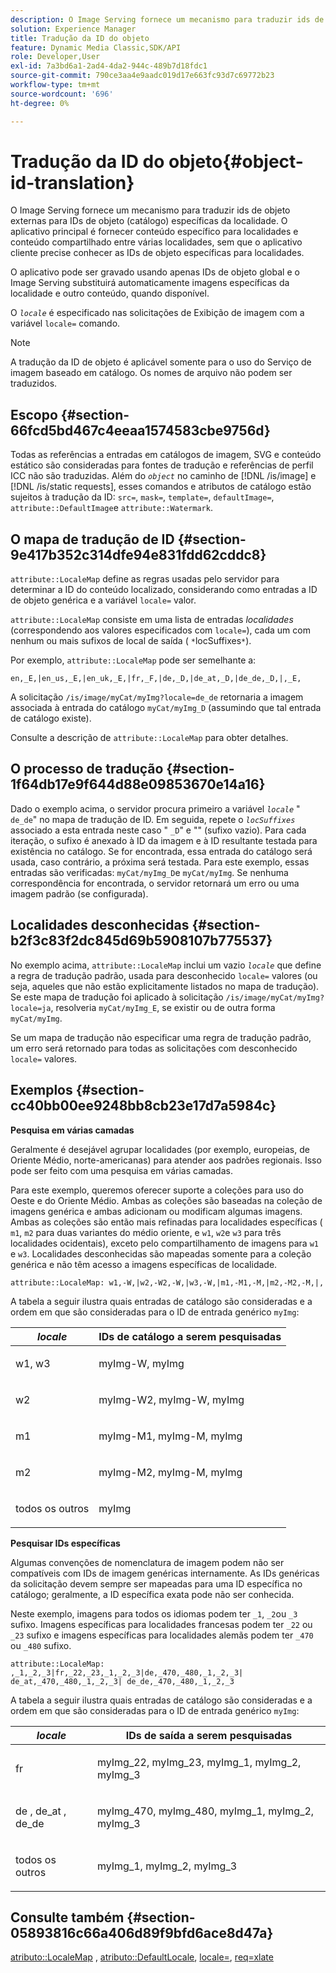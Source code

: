 ```yaml
---
description: O Image Serving fornece um mecanismo para traduzir ids de objeto externas para IDs de objeto (catálogo) específicas da localidade. O aplicativo principal é fornecer conteúdo específico para localidades e conteúdo compartilhado entre várias localidades, sem que o aplicativo cliente precise conhecer as IDs de objeto específicas para localidades.
solution: Experience Manager
title: Tradução da ID do objeto
feature: Dynamic Media Classic,SDK/API
role: Developer,User
exl-id: 7a3bd6a1-2ad4-4da2-944c-489b7d18fdc1
source-git-commit: 790ce3aa4e9aadc019d17e663fc93d7c69772b23
workflow-type: tm+mt
source-wordcount: '696'
ht-degree: 0%

---
```


# Tradução da ID do objeto{#object-id-translation}

O Image Serving fornece um mecanismo para traduzir ids de objeto externas para IDs de objeto (catálogo) específicas da localidade. O aplicativo principal é fornecer conteúdo específico para localidades e conteúdo compartilhado entre várias localidades, sem que o aplicativo cliente precise conhecer as IDs de objeto específicas para localidades.

O aplicativo pode ser gravado usando apenas IDs de objeto global e o Image Serving substituirá automaticamente imagens específicas da localidade e outro conteúdo, quando disponível.

O *`locale`* é especificado nas solicitações de Exibição de imagem com a variável `locale=` comando.

>[!NOTE]
>
>A tradução da ID de objeto é aplicável somente para o uso do Serviço de imagem baseado em catálogo. Os nomes de arquivo não podem ser traduzidos.

## Escopo {#section-66fcd5bd467c4eeaa1574583cbe9756d}

Todas as referências a entradas em catálogos de imagem, SVG e conteúdo estático são consideradas para fontes de tradução e referências de perfil ICC não são traduzidas. Além do *`object`* no caminho de [!DNL /is/image] e [!DNL /is/static requests], esses comandos e atributos de catálogo estão sujeitos à tradução da ID: `src=`, `mask=`, `template=`, `defaultImage=`, `attribute::DefaultImage`e `attribute::Watermark`.

## O mapa de tradução de ID {#section-9e417b352c314dfe94e831fdd62cddc8}

`attribute::LocaleMap` define as regras usadas pelo servidor para determinar a ID do conteúdo localizado, considerando como entradas a ID de objeto genérica e a variável `locale=` valor.

`attribute::LocaleMap` consiste em uma lista de entradas *localidades* (correspondendo aos valores especificados com `locale=`), cada um com nenhum ou mais sufixos de local de saída ( `*`locSuffixes`*`).

Por exemplo, `attribute::LocaleMap` pode ser semelhante a:

`en,_E,|en_us,_E,|en_uk,_E,|fr,_F,|de,_D,|de_at,_D,|de_de,_D,|,_E,`

A solicitação `/is/image/myCat/myImg?locale=de_de` retornaria a imagem associada à entrada do catálogo `myCat/myImg_D` (assumindo que tal entrada de catálogo existe).

Consulte a descrição de `attribute::LocaleMap` para obter detalhes.

## O processo de tradução {#section-1f64db17e9f644d88e09853670e14a16}

Dado o exemplo acima, o servidor procura primeiro a variável *`locale`* &quot; `de_de`&quot; no mapa de tradução de ID. Em seguida, repete o *`locSuffixes`* associado a esta entrada neste caso &quot; `_D`&quot; e &quot;&quot; (sufixo vazio). Para cada iteração, o sufixo é anexado à ID da imagem e à ID resultante testada para existência no catálogo. Se for encontrada, essa entrada do catálogo será usada, caso contrário, a próxima será testada. Para este exemplo, essas entradas são verificadas: `myCat/myImg_D`e `myCat/myImg`. Se nenhuma correspondência for encontrada, o servidor retornará um erro ou uma imagem padrão (se configurada).

## Localidades desconhecidas {#section-b2f3c83f2dc845d69b5908107b775537}

No exemplo acima, `attribute::LocaleMap` inclui um vazio *`locale`* que define a regra de tradução padrão, usada para desconhecido `locale=` valores (ou seja, aqueles que não estão explicitamente listados no mapa de tradução). Se este mapa de tradução foi aplicado à solicitação `/is/image/myCat/myImg?locale=ja`, resolveria `myCat/myImg_E`, se existir ou de outra forma `myCat/myImg`.

Se um mapa de tradução não especificar uma regra de tradução padrão, um erro será retornado para todas as solicitações com desconhecido `locale=` valores.

## Exemplos {#section-cc40bb00ee9248bb8cb23e17d7a5984c}

**Pesquisa em várias camadas**

Geralmente é desejável agrupar localidades (por exemplo, europeias, de Oriente Médio, norte-americanas) para atender aos padrões regionais. Isso pode ser feito com uma pesquisa em várias camadas.

Para este exemplo, queremos oferecer suporte a coleções para uso do Oeste e do Oriente Médio. Ambas as coleções são baseadas na coleção de imagens genérica e ambas adicionam ou modificam algumas imagens. Ambas as coleções são então mais refinadas para localidades específicas ( `m1`, `m2` para duas variantes do médio oriente, e `w1`, `w2`e `w3` para três localidades ocidentais), exceto pelo compartilhamento de imagens para `w1` e `w3`. Localidades desconhecidas são mapeadas somente para a coleção genérica e não têm acesso a imagens específicas de localidade.

`attribute::LocaleMap: w1,-W,|w2,-W2,-W,|w3,-W,|m1,-M1,-M,|m2,-M2,-M,|,`

A tabela a seguir ilustra quais entradas de catálogo são consideradas e a ordem em que são consideradas para o ID de entrada genérico `myImg`:

<table id="table_97EB13E3DB9B48D3A4184D5ECC8E9F86"> 
 <thead> 
  <tr> 
   <th class="entry"> <b> <i>locale</i> </b> </th> 
   <th class="entry"> <b>IDs de catálogo a serem pesquisadas</b> </th> 
  </tr> 
 </thead>
 <tbody> 
  <tr> 
   <td> <p> <span class="codeph"> w1, w3 </span> </p> </td> 
   <td> <p> <span class="codeph"> myImg-W, myImg </span> </p> </td> 
  </tr> 
  <tr> 
   <td> <p> <span class="codeph"> w2 </span> </p> </td> 
   <td> <p> <span class="codeph"> myImg-W2, myImg-W, myImg </span> </p> </td> 
  </tr> 
  <tr> 
   <td> <p> <span class="codeph"> m1 </span> </p> </td> 
   <td> <p> <span class="codeph"> myImg-M1, myImg-M, myImg </span> </p> </td> 
  </tr> 
  <tr> 
   <td> <p> <span class="codeph"> m2 </span> </p> </td> 
   <td> <p> <span class="codeph"> myImg-M2, myImg-M, myImg </span> </p> </td> 
  </tr> 
  <tr> 
   <td> <p>todos os outros </p> </td> 
   <td> <p> <span class="codeph"> myImg </span> </p> </td> 
  </tr> 
 </tbody> 
</table>

**Pesquisar IDs específicas**

Algumas convenções de nomenclatura de imagem podem não ser compatíveis com IDs de imagem genéricas internamente. As IDs genéricas da solicitação devem sempre ser mapeadas para uma ID específica no catálogo; geralmente, a ID específica exata pode não ser conhecida.

Neste exemplo, imagens para todos os idiomas podem ter `_1`, `_2`ou `_3` sufixo. Imagens específicas para localidades francesas podem ter `_22` ou `_23` sufixo e imagens específicas para localidades alemãs podem ter `_470` ou `_480` sufixo.

`attribute::LocaleMap: ,_1,_2,_3|fr,_22,_23,_1,_2,_3|de,_470,_480,_1,_2,_3| de_at,_470,_480,_1,_2,_3| de_de,_470,_480,_1,_2,_3`

A tabela a seguir ilustra quais entradas de catálogo são consideradas e a ordem em que são consideradas para o ID de entrada genérico `myImg`:

<table id="table_A7EE4AA0F1C24284B83CC4B40622D24F"> 
 <thead> 
  <tr> 
   <th class="entry"> <b> <i>locale</i> </b> </th> 
   <th class="entry"> <b>IDs de saída a serem pesquisadas</b> </th> 
  </tr> 
 </thead>
 <tbody> 
  <tr> 
   <td> <p> <span class="codeph"> fr </span> </p> </td> 
   <td> <p> <span class="codeph"> myImg_22, myImg_23, myImg_1, myImg_2, myImg_3 </span> </p> </td> 
  </tr> 
  <tr> 
   <td> <p> <span class="codeph"> de </span>, <span class="codeph"> de_at </span>, <span class="codeph"> de_de </span> </p> </td> 
   <td> <p> <span class="codeph"> myImg_470, myImg_480, myImg_1, myImg_2, myImg_3 </span> </p> </td> 
  </tr> 
  <tr> 
   <td> <p>todos os outros </p> </td> 
   <td> <p> <span class="codeph"> myImg_1, myImg_2, myImg_3 </span> </p> </td> 
  </tr> 
 </tbody> 
</table>

## Consulte também {#section-05893816c66a406d89f9bfd6ace8d47a}

[atributo::LocaleMap](../../../../../is-api/image-catalog/image-serving-api-ref/c-image-catalog-reference/c-attributes-reference/r-localemap.md#reference-49bbf598f8ea47c3a563755cef306318) , [atributo::DefaultLocale](../../../../../is-api/image-catalog/image-serving-api-ref/c-image-catalog-reference/c-attributes-reference/r-defaultlocale.md#reference-69462ad9923f464f80c2c012342a6b6b), [locale=](../../../../../is-api/http-ref/image-serving-api-ref/c-http-protocol-reference/c-command-reference/r-locale.md#reference-8a846b2fbc004a12821b956ed3b25cfb), [req=xlate](../../../../../is-api/http-ref/image-serving-api-ref/c-http-protocol-reference/c-command-reference/r-req/r-req.md#reference-907cdb4a97034db7ad94695f25552e76)
